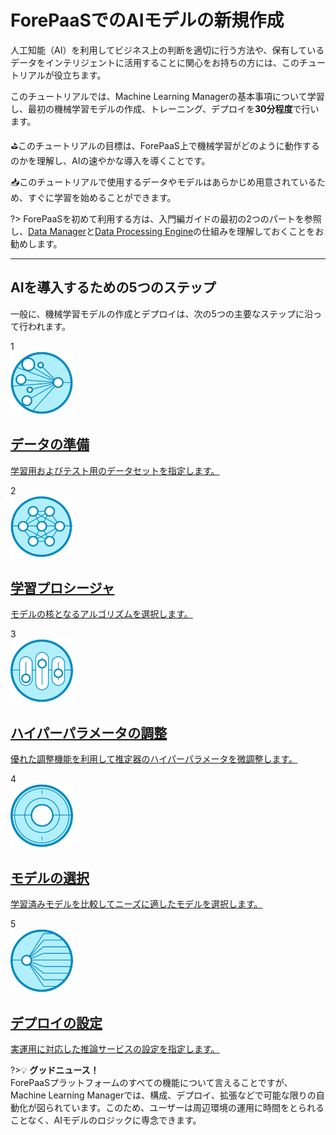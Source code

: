 # ForePaaSでのAIモデルの新規作成

人工知能（AI）を利用してビジネス上の判断を適切に行う方法や、保有しているデータをインテリジェントに活用することに関心をお持ちの方には、このチュートリアルが役立ちます。 

このチュートリアルでは、Machine Learning Managerの基本事項について学習し、最初の機械学習モデルの作成、トレーニング、デプロイを**30分程度**で行います。

⛳️このチュートリアルの目標は、ForePaaS上で機械学習がどのように動作するのかを理解し、AIの速やかな導入を導くことです。 

📥このチュートリアルで使用するデータやモデルはあらかじめ用意されているため、すぐに学習を始めることができます。 

?> ForePaaSを初めて利用する方は、入門編ガイドの最初の2つのパートを参照し、[Data Manager](jp/getting-started/app-init/data-manager)と[Data Processing Engine](jp/getting-started/app-init/dpe)の仕組みを理解しておくことをお勧めします。

---

## AIを導入するための5つのステップ

一般に、機械学習モデルの作成とデプロイは、次の5つの主要なステップに沿って行われます。

<div class="project-step">
   <div class="step">1</div>
   <a class="landing-link" href="#/jp/getting-started/ml/dataset.md">
      <img data-no-zoom src="en/product/ml/picts/dataset-icon.png" alt="Dataset" style="width:100px;height:auto;"/>
      <div class="text">
         <h2>データの準備</h2>
         <p>学習用およびテスト用のデータセットを指定します。</p>
      </div>
   </a>
</div>
<div class="project-step">
   <div class="step">2</div>
   <a class="landing-link" href="#/jp/getting-started/ml/training.md">
      <img data-no-zoom src="en/product/ml/picts/training-icon.png" alt="Training" style="width:100px;height:auto;"/>
      <div class="text">
         <h2>学習プロシージャ</h2>
         <p>モデルの核となるアルゴリズムを選択します。</p>
      </div>
   </a>
</div>
<div class="project-step">
   <div class="step">3</div>
   <a class="landing-link" href="#/jp/getting-started/ml/tuning.md">
      <img data-no-zoom src="en/product/ml/picts/tuning-icon.png" alt="Tuning" style="width:100px;height:auto;"/>
      <div class="text">
         <h2>ハイパーパラメータの調整</h2>
         <p>優れた調整機能を利用して推定器のハイパーパラメータを微調整します。</p>
      </div>
   </a>
</div>
<div class="project-step">
   <div class="step">4</div>
   <a class="landing-link" href="#/jp/getting-started/ml/validation.md">
      <img data-no-zoom src="en/product/ml/picts/validation-icon.png" alt="Validation" style="width:100px;height:auto;"/>
      <div class="text">
         <h2>モデルの選択</h2>
         <p>学習済みモデルを比較してニーズに適したモデルを選択します。</p>
      </div>
   </a>
</div>
<div class="project-step">
   <div class="step">5</div>
   <a class="landing-link" href="#/jp/getting-started/ml/deployment.md">
      <img data-no-zoom src="en/product/ml/picts/deployment-icon.png" alt="Deployment" style="width:100px;height:auto;"/>
      <div class="text">
         <h2>デプロイの設定</h2>
         <p>実運用に対応した推論サービスの設定を指定します。</p>
      </div>
   </a>
</div>

?>💡 **グッドニュース！**   
ForePaaSプラットフォームのすべての機能について言えることですが、Machine Learning Managerでは、構成、デプロイ、拡張などで可能な限りの自動化が図られています。このため、ユーザーは周辺環境の運用に時間をとられることなく、AIモデルのロジックに専念できます。 
